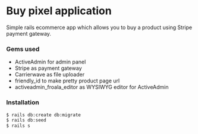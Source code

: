 # Buy pixel application

Simple rails ecommerce app which allows you to buy a product using Stripe payment gateway. 

### Gems used

- ActiveAdmin for admin panel
- Stripe as payment gateway
- Carrierwave as file uploader
- friendly_id to make pretty product page url
- activeadmin_froala_editor as WYSIWYG editor for ActiveAdmin

### Installation

```sh
$ rails db:create db:migrate
$ rails db:seed
$ rails s
```